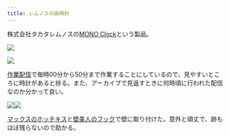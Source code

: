 ```yaml
---
title: レムノスの掛時計
---
```

株式会社タカタレムノスの[MONO Clock](https://www.amazon.co.jp/dp/B004UIT8BK)という製品。

![](https://lh4.googleusercontent.com/G2O-bHFcI9lfiZy88NgdetFtwRPGNmE20C1dY98ZSS_5149aa6aOMGP8X5UFbKc3PypRRlG2KhR7KRvX9MThmnGxC71ZaCf2sPFSb_gAunSxo6OB4gdzuhxCfkKQ7z6-ciIdxoQItM3lTkZttA)

![](https://lh5.googleusercontent.com/3rZLagJ96jHDJYi-8eoPmRuzcG59ovrehkI5dmNURLW1Ketb-Y0MLUHjpKX6OjkkVM17fEUKKoA3sYwUml7MdtJysdKaGtxW0S2hwWcnFyzY43av-wRveMUB5hiZOt1AeGWjQqTCUMeZM6mpFw)

[作業配信](https://www.youtube.com/channel/UC5s-KpSDGzxWPWNv94PnJHw)で毎時00分から50分まで作業することにしているので、見やすいところに時計があると捗る。また、アーカイブで見返すときに何時頃に行われた配信なのか分かって良い。

![](https://lh3.googleusercontent.com/ackBaRDcgRaaQYcVQ4si_9OoM7GHiTPLbYgBudutYTyfHWqrOLgk-mQJM2yKLIkiHysgwblYSydDNzGCuysli_5_LQ7UhPYaADC2hTze-ajRyqbHKbPCnBxPzLP2cIFwyxE9oZd5FHc2LDH--w)![](https://lh5.googleusercontent.com/scxtYXdpy8uTeABWr7mtDO9Mgmi5ILomkMtpVwodYUT-fPVBd5M3txKWsGvFnPM3JBm_Ay5SAmRT_oo8ob1DvjgXBbWeShVrL-ytPK8Lbfvfv_n5Pqf_F6UeCnHrAQuUy0B0L5BaEGt9uE0ZMQ)

[マックスのホッチキス](https://www.amazon.co.jp/dp/B000O9WRWG)と[壁美人のフック](https://www.amazon.co.jp/dp/B00CU78TDG)で壁に取り付けた。意外と頑丈で、跡もほぼ残らないので助かる。
